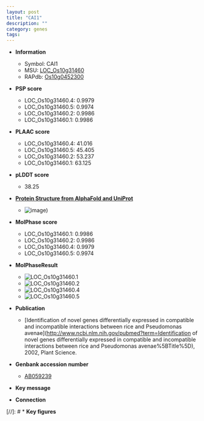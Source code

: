 ```yaml
---
layout: post
title: "CAI1"
description: ""
category: genes
tags: 
---
```


* **Information**  
    + Symbol: CAI1  
    + MSU: [LOC_Os10g31460](http://rice.plantbiology.msu.edu/cgi-bin/ORF_infopage.cgi?orf=LOC_Os10g31460)  
    + RAPdb: [Os10g0452300](http://rapdb.dna.affrc.go.jp/viewer/gbrowse_details/irgsp1?name=Os10g0452300)  

* **PSP score**  
    + LOC_Os10g31460.4: 0.9979 
    + LOC_Os10g31460.5: 0.9974 
    + LOC_Os10g31460.2: 0.9986 
    + LOC_Os10g31460.1: 0.9986 

* **PLAAC score**  
    + LOC_Os10g31460.4: 41.016 
    + LOC_Os10g31460.5: 45.405 
    + LOC_Os10g31460.2: 53.237 
    + LOC_Os10g31460.1: 63.125 

* **pLDDT score**
    + 38.25

* **[Protein Structure from AlphaFold and UniProt](https://www.uniprot.org/uniprotkb/Q337Q0/entry#structure)**
    + ![image](https://ricepsp.github.io/images/Q3/AF-Q337Q0-F1.png))

* **MolPhase score**
    + LOC_Os10g31460.1: 0.9986
    + LOC_Os10g31460.2: 0.9986
    + LOC_Os10g31460.4: 0.9979
    + LOC_Os10g31460.5: 0.9974

* **MolPhaseResult**
    + ![LOC_Os10g31460.1](https://ricepsp.github.io/pictures/LOC_Os10g/LOC_Os10g31460.1.png)
    + ![LOC_Os10g31460.2](https://ricepsp.github.io/pictures/LOC_Os10g/LOC_Os10g31460.2.png)
    + ![LOC_Os10g31460.4](https://ricepsp.github.io/pictures/LOC_Os10g/LOC_Os10g31460.4.png)
    + ![LOC_Os10g31460.5](https://ricepsp.github.io/pictures/LOC_Os10g/LOC_Os10g31460.5.png)

* **Publication**  
    + [Identification of novel genes differentially expressed in compatible and incompatible interactions between rice and Pseudomonas avenae](http://www.ncbi.nlm.nih.gov/pubmed?term=Identification of novel genes differentially expressed in compatible and incompatible interactions between rice and Pseudomonas avenae%5BTitle%5D), 2002, Plant Science.

* **Genbank accession number**  
    + [AB059239](http://www.ncbi.nlm.nih.gov/nuccore/AB059239)

* **Key message**  

* **Connection**  

[//]: # * **Key figures**  


